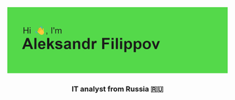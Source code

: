 <img src="https://github.com/Sweetr-feelin/Sweetr-feelin/blob/main/header.png">

<h3 align="center">IT analyst from Russia 🇷🇺</h3>

<!--
**Sweetr-feelin/Sweetr-feelin** is a ✨ _special_ ✨ repository because its `README.md` (this file) appears on your GitHub profile.

Here are some ideas to get you started:

- 🔭 I’m currently working on ...
- 🌱 I’m currently learning ...
- 👯 I’m looking to collaborate on ...
- 🤔 I’m looking for help with ...
- 💬 Ask me about ...
- 📫 How to reach me: ...
- 😄 Pronouns: ...
- ⚡ Fun fact: ...
-->
